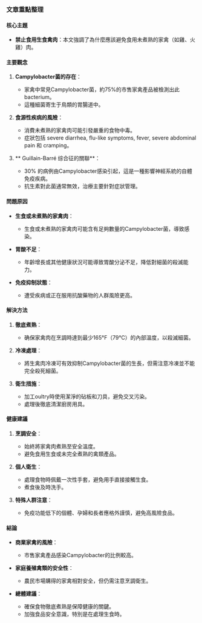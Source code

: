 ### 文章重點整理

#### 核心主題
- **禁止食用生食禽肉**：本文強調了為什麼應該避免食用未煮熟的家禽（如雞、火雞）肉。

#### 主要觀念
1. **Campylobacter菌的存在**：
   - 家禽中常見Campylobacter菌，約75%的市售家禽產品被檢測出此 bacterium。
   - 這種細菌寄生于鳥類的胃腸道中。

2. **食源性疾病的風險**：
   - 消費未煮熟的家禽肉可能引發嚴重的食物中毒。
   - 症狀包括 severe diarrhea, flu-like symptoms, fever, severe abdominal pain 和 cramping。

3. ** Guillain-Barré 综合征的關聯**：
   - 30% 的病例由Campylobacter感染引起，這是一種影響神經系統的自體免疫疾病。
   - 抗生素對此菌通常無效，治療主要針對症狀管理。

#### 問題原因
- **生食或未煮熟的家禽肉**：
  - 生食或未煮熟的家禽肉可能含有足夠數量的Campylobacter菌，導致感染。
  
- **胃酸不足**：
  - 年齡增長或其他健康狀況可能導致胃酸分泌不足，降低對細菌的殺滅能力。
  
- **免疫抑制狀態**：
  - 遭受疾病或正在服用抗酸藥物的人群風險更高。

#### 解決方法
1. **徹底煮熟**：
   - 确保家禽肉在烹調時達到最少165°F（79°C）的內部溫度，以殺滅細菌。

2. **冷凍處理**：
   - 將生禽肉冷凍可有效抑制Campylobacter菌的生長，但需注意冷凍並不能完全殺死細菌。

3. **衛生措施**：
   - 加工oultry時使用潔淨的砧板和刀具，避免交叉污染。
   - 處理後徹底清潔廚房用具。

#### 健康建議
1. **烹調安全**：
   - 始終將家禽肉煮熟至安全溫度。
   - 避免食用生食或未完全煮熟的禽類產品。

2. **個人衛生**：
   - 處理食物時佩戴一次性手套，避免用手直接接觸生食。
   - 煮食後及時洗手。

3. **特殊人群注意**：
   - 免疫功能低下的個體、孕婦和長者應格外謹慎，避免高風險食品。

#### 結論
- **商業家禽的風險**：
  - 市售家禽產品感染Campylobacter的比例較高。
  
- **家庭養殖禽類的安全性**：
  - 農民市場購得的家禽相對安全，但仍需注意烹調衛生。

- **總體建議**：
  - 確保食物徹底煮熟是保障健康的關鍵。
  - 加強食品安全意識，特別是在處理生食時。